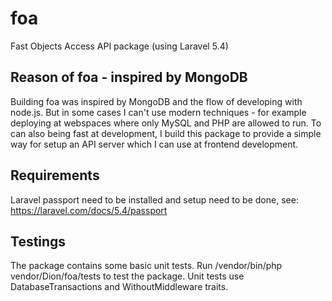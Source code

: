 # foa
Fast Objects Access API package (using Laravel 5.4)

## Reason of foa - inspired by MongoDB
Building foa was inspired by MongoDB and the flow of developing with node.js. But in some cases I can't use modern techniques - for example deploying at webspaces where only MySQL and PHP are allowed to run.
To can also being fast at development, I build this package to provide a simple way for setup an API server which I can use at frontend development.

## Requirements

Laravel passport need to be installed and setup need to be done, see: https://laravel.com/docs/5.4/passport


## Testings 
The package contains some basic unit tests. Run /vendor/bin/php vendor/Dion/foa/tests to test the package. Unit tests use DatabaseTransactions and WithoutMiddleware traits.